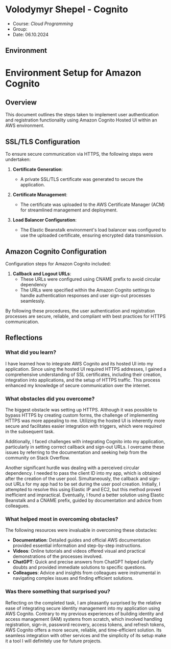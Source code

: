 # Volodymyr Shepel - Cognito

- Course: *Cloud Programming*
- Group: 
- Date: 06.10.2024

## Environment


# Environment Setup for Amazon Cognito

## Overview
This document outlines the steps taken to implement user authentication and registration functionality using Amazon Cognito Hosted UI within an AWS environment.

## SSL/TLS Configuration
To ensure secure communication via HTTPS, the following steps were undertaken:

1. **Certificate Generation**:
   - A private SSL/TLS certificate was generated to secure the application.

2. **Certificate Management**:
   - The certificate was uploaded to the AWS Certificate Manager (ACM) for streamlined management and deployment.

3. **Load Balancer Configuration**:
   - The Elastic Beanstalk environment's load balancer was configured to use the uploaded certificate, ensuring encrypted data transmission.

## Amazon Cognito Configuration
Configuration steps for Amazon Cognito included:

1. **Callback and Logout URLs**:
   - These URLs were configured using CNAME prefix to avoid circular dependency
   - The URLs were specified within the Amazon Cognito settings to handle authentication responses and user sign-out processes seamlessly.

By following these procedures, the user authentication and registration processes are secure, reliable, and compliant with best practices for HTTPS communication.


## Reflections

### What did you learn?
I have learned how to integrate AWS Cognito and its hosted UI into my application. Since using the hosted UI required HTTPS addresses, I gained a comprehensive understanding of SSL certificates, including their creation, integration into applications, and the setup of HTTPS traffic. This process enhanced my knowledge of secure communication over the internet.

### What obstacles did you overcome?
The biggest obstacle was setting up HTTPS. Although it was possible to bypass HTTPS by creating custom forms, the challenge of implementing HTTPS was more appealing to me. Utilizing the hosted UI is inherently more secure and facilitates easier integration with triggers, which were required in the subsequent task.

Additionally, I faced challenges with integrating Cognito into my application, particularly in setting correct callback and sign-out URLs. I overcame these issues by referring to the documentation and seeking help from the community on Stack Overflow.

Another significant hurdle was dealing with a perceived circular dependency. I needed to pass the client ID into my app, which is obtained after the creation of the user pool. Simultaneously, the callback and sign-out URLs for my app had to be set during the user pool creation. Initially, I attempted to resolve this using Elastic IP and EC2, but this method proved inefficient and impractical. Eventually, I found a better solution using Elastic Beanstalk and a CNAME prefix, guided by documentation and advice from colleagues.

### What helped most in overcoming obstacles?
The following resources were invaluable in overcoming these obstacles:

- **Documentation**: Detailed guides and official AWS documentation provided essential information and step-by-step instructions.
- **Videos**: Online tutorials and videos offered visual and practical demonstrations of the processes involved.
- **ChatGPT**: Quick and precise answers from ChatGPT helped clarify doubts and provided immediate solutions to specific questions.
- **Colleagues**: Advice and insights from colleagues were instrumental in navigating complex issues and finding efficient solutions.

### Was there something that surprised you?
Reflecting on the completed task, I am pleasantly surprised by the relative ease of integrating secure identity management into my application using AWS Cognito. Contrary to my previous experiences of building identity and access management (IAM) systems from scratch, which involved handling registration, sign-in, password recovery, access tokens, and refresh tokens, AWS Cognito offers a more secure, reliable, and time-efficient solution. Its seamless integration with other services and the simplicity of its setup make it a tool I will definitely use for future projects.
